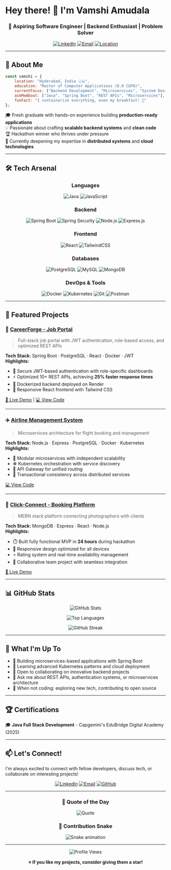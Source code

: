 # Hey there! 👋 I'm Vamshi Amudala

<div align="center">
  
### 🚀 Aspiring Software Engineer | Backend Enthusiast | Problem Solver

[![LinkedIn](https://img.shields.io/badge/LinkedIn-Connect-blue?style=for-the-badge&logo=linkedin)](YOUR_LINKEDIN_URL)
[![Email](https://img.shields.io/badge/Email-Reach%20Out-red?style=for-the-badge&logo=gmail)](mailto:vamshiamudala126@gmail.com)
[![Location](https://img.shields.io/badge/Location-Hyderabad,%20India-green?style=for-the-badge&logo=google-maps)](https://maps.google.com)

</div>

---

## 💫 About Me

```javascript
const vamshi = {
    location: "Hyderabad, India 🇮🇳",
    education: "Master of Computer Applications (8.0 CGPA)",
    currentFocus: ["Backend Development", "Microservices", "System Design"],
    askMeAbout: ["Java", "Spring Boot", "REST APIs", "Microservices"],
    funFact: "I containerize everything, even my breakfast! 🐳"
};
```

🎓 Fresh graduate with hands-on experience building **production-ready applications**  
💡 Passionate about crafting **scalable backend systems** and **clean code**  
🏆 Hackathon winner who thrives under pressure  
🌱 Currently deepening my expertise in **distributed systems** and **cloud technologies**

---

## 🛠️ Tech Arsenal

<div align="center">

### Languages
![Java](https://img.shields.io/badge/Java-ED8B00?style=for-the-badge&logo=openjdk&logoColor=white)
![JavaScript](https://img.shields.io/badge/JavaScript-F7DF1E?style=for-the-badge&logo=javascript&logoColor=black)

### Backend
![Spring Boot](https://img.shields.io/badge/Spring_Boot-6DB33F?style=for-the-badge&logo=spring-boot&logoColor=white)
![Spring Security](https://img.shields.io/badge/Spring_Security-6DB33F?style=for-the-badge&logo=spring-security&logoColor=white)
![Node.js](https://img.shields.io/badge/Node.js-339933?style=for-the-badge&logo=nodedotjs&logoColor=white)
![Express.js](https://img.shields.io/badge/Express.js-000000?style=for-the-badge&logo=express&logoColor=white)

### Frontend
![React](https://img.shields.io/badge/React-20232A?style=for-the-badge&logo=react&logoColor=61DAFB)
![TailwindCSS](https://img.shields.io/badge/Tailwind_CSS-38B2AC?style=for-the-badge&logo=tailwind-css&logoColor=white)

### Databases
![PostgreSQL](https://img.shields.io/badge/PostgreSQL-316192?style=for-the-badge&logo=postgresql&logoColor=white)
![MySQL](https://img.shields.io/badge/MySQL-4479A1?style=for-the-badge&logo=mysql&logoColor=white)
![MongoDB](https://img.shields.io/badge/MongoDB-47A248?style=for-the-badge&logo=mongodb&logoColor=white)

### DevOps & Tools
![Docker](https://img.shields.io/badge/Docker-2496ED?style=for-the-badge&logo=docker&logoColor=white)
![Kubernetes](https://img.shields.io/badge/Kubernetes-326CE5?style=for-the-badge&logo=kubernetes&logoColor=white)
![Git](https://img.shields.io/badge/Git-F05032?style=for-the-badge&logo=git&logoColor=white)
![Postman](https://img.shields.io/badge/Postman-FF6C37?style=for-the-badge&logo=postman&logoColor=white)

</div>

---

## 🚀 Featured Projects

### 🎯 [CareerForge - Job Portal](YOUR_GITHUB_REPO_LINK)
> Full-stack job portal with JWT authentication, role-based access, and optimized REST APIs

**Tech Stack:** Spring Boot · PostgreSQL · React · Docker · JWT  
**Highlights:**
- 🔐 Secure JWT-based authentication with role-specific dashboards
- ⚡ Optimized 10+ REST APIs, achieving **25% faster response times**
- 🐳 Dockerized backend deployed on Render
- 🎨 Responsive React frontend with Tailwind CSS

[🔗 Live Demo](YOUR_LIVE_DEMO_LINK) | [💻 View Code](YOUR_GITHUB_REPO_LINK)

---

### ✈️ [Airline Management System](YOUR_GITHUB_REPO_LINK)
> Microservices architecture for flight booking and management

**Tech Stack:** Node.js · Express · PostgreSQL · Docker · Kubernetes  
**Highlights:**
- 🔧 Modular microservices with independent scalability
- ☸️ Kubernetes orchestration with service discovery
- 🔄 API Gateway for unified routing
- 💾 Transactional consistency across distributed services

[💻 View Code](YOUR_GITHUB_REPO_LINK)

---

### 📸 [Click-Connect - Booking Platform](YOUR_HACKATHON_LINK)
> MERN stack platform connecting photographers with clients

**Tech Stack:** MongoDB · Express · React · Node.js  
**Highlights:**
- ⏱️ Built fully functional MVP in **24 hours** during hackathon
- 📱 Responsive design optimized for all devices
- ⭐ Rating system and real-time availability management
- 🤝 Collaborative team project with seamless integration

[🔗 Live Demo](YOUR_LIVE_DEMO_LINK)

---

## 📊 GitHub Stats

<div align="center">
  
![GitHub Stats](https://github-readme-stats.vercel.app/api?username=YOUR_GITHUB_USERNAME&show_icons=true&theme=radical&hide_border=true&count_private=true)

![Top Languages](https://github-readme-stats.vercel.app/api/top-langs/?username=YOUR_GITHUB_USERNAME&layout=compact&theme=radical&hide_border=true)

![GitHub Streak](https://github-readme-streak-stats.herokuapp.com/?user=YOUR_GITHUB_USERNAME&theme=radical&hide_border=true)

</div>

---

## 🎯 What I'm Up To

- 🔭 Building microservices-based applications with Spring Boot
- 🌱 Learning advanced Kubernetes patterns and cloud deployment
- 👯 Open to collaborating on innovative backend projects
- 💬 Ask me about REST APIs, authentication systems, or microservices architecture
- 🎸 When not coding: exploring new tech, contributing to open source

---

## 🏆 Certifications

🎓 **Java Full Stack Development** - Capgemini's EduBridge Digital Academy (2025)

---

## 📫 Let's Connect!

I'm always excited to connect with fellow developers, discuss tech, or collaborate on interesting projects!

<div align="center">

[![LinkedIn](https://img.shields.io/badge/LinkedIn-Let's%20Connect-0077B5?style=for-the-badge&logo=linkedin&logoColor=white)](YOUR_LINKEDIN_URL)
[![Email](https://img.shields.io/badge/Email-Drop%20a%20Message-D14836?style=for-the-badge&logo=gmail&logoColor=white)](mailto:vamshiamudala126@gmail.com)
[![GitHub](https://img.shields.io/badge/GitHub-Follow%20Me-181717?style=for-the-badge&logo=github&logoColor=white)](https://github.com/YOUR_GITHUB_USERNAME)

</div>

---

<div align="center">

### 💭 Quote of the Day

![Quote](https://quotes-github-readme.vercel.app/api?type=horizontal&theme=radical)

### 🐍 Contribution Snake

![Snake animation](https://github.com/YOUR_GITHUB_USERNAME/YOUR_GITHUB_USERNAME/blob/output/github-contribution-grid-snake.svg)

---

![Profile Views](https://komarev.com/ghpvc/?username=YOUR_GITHUB_USERNAME&color=blueviolet&style=for-the-badge)

**⭐ If you like my projects, consider giving them a star!**

</div>
